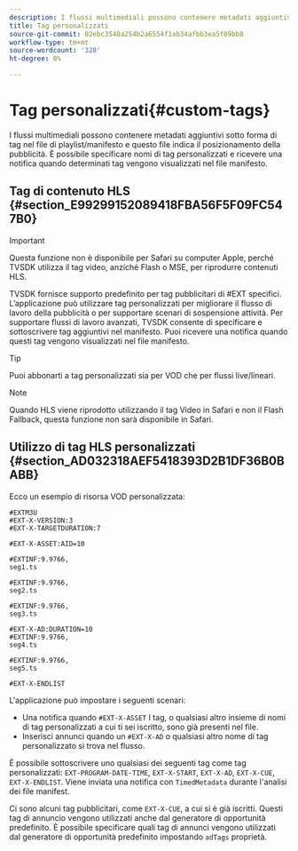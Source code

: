 ```yaml
---
description: I flussi multimediali possono contenere metadati aggiuntivi sotto forma di tag nel file di playlist/manifesto e questo file indica il posizionamento della pubblicità. È possibile specificare nomi di tag personalizzati e ricevere una notifica quando determinati tag vengono visualizzati nel file manifesto.
title: Tag personalizzati
source-git-commit: 02ebc3548a254b2a6554f1ab34afbb3ea5f09bb8
workflow-type: tm+mt
source-wordcount: '328'
ht-degree: 0%

---
```


# Tag personalizzati{#custom-tags}

I flussi multimediali possono contenere metadati aggiuntivi sotto forma di tag nel file di playlist/manifesto e questo file indica il posizionamento della pubblicità. È possibile specificare nomi di tag personalizzati e ricevere una notifica quando determinati tag vengono visualizzati nel file manifesto.

## Tag di contenuto HLS {#section_E99299152089418FBA56F5F09FC547B0}

>[!IMPORTANT]
>
>Questa funzione non è disponibile per Safari su computer Apple, perché TVSDK utilizza il tag video, anziché Flash o MSE, per riprodurre contenuti HLS.

TVSDK fornisce supporto predefinito per tag pubblicitari di #EXT specifici. L’applicazione può utilizzare tag personalizzati per migliorare il flusso di lavoro della pubblicità o per supportare scenari di sospensione attività. Per supportare flussi di lavoro avanzati, TVSDK consente di specificare e sottoscrivere tag aggiuntivi nel manifesto. Puoi ricevere una notifica quando questi tag vengono visualizzati nel file manifesto.

>[!TIP]
>
>Puoi abbonarti a tag personalizzati sia per VOD che per flussi live/lineari.

>[!NOTE]
>
>Quando HLS viene riprodotto utilizzando il tag Video in Safari e non il Flash Fallback, questa funzione non sarà disponibile in Safari.

## Utilizzo di tag HLS personalizzati {#section_AD032318AEF5418393D2B1DF36B0BABB}

Ecco un esempio di risorsa VOD personalizzata:

```
#EXTM3U
#EXT-X-VERSION:3
#EXT-X-TARGETDURATION:7
 
#EXT-X-ASSET:AID=10
 
#EXTINF:9.9766,
seg1.ts
 
#EXTINF:9.9766,
seg2.ts
 
#EXTINF:9.9766,
seg3.ts
 
#EXT-X-AD:DURATION=10
#EXTINF:9.9766,
seg4.ts
 
#EXTINF:9.9766,
seg5.ts
 
#EXT-X-ENDLIST
```

L&#39;applicazione può impostare i seguenti scenari:

* Una notifica quando `#EXT-X-ASSET` I tag, o qualsiasi altro insieme di nomi di tag personalizzati a cui ti sei iscritto, sono già presenti nel file.
* Inserisci annunci quando un `#EXT-X-AD` o qualsiasi altro nome di tag personalizzato si trova nel flusso.

È possibile sottoscrivere uno qualsiasi dei seguenti tag come tag personalizzati: `EXT-PROGRAM-DATE-TIME`, `EXT-X-START`, `EXT-X-AD`, `EXT-X-CUE`, `EXT-X-ENDLIST`. Viene inviata una notifica con `TimedMetadata` durante l&#39;analisi dei file manifest.

Ci sono alcuni tag pubblicitari, come `EXT-X-CUE`, a cui si è già iscritti. Questi tag di annuncio vengono utilizzati anche dal generatore di opportunità predefinito. È possibile specificare quali tag di annunci vengono utilizzati dal generatore di opportunità predefinito impostando `adTags` proprietà.
